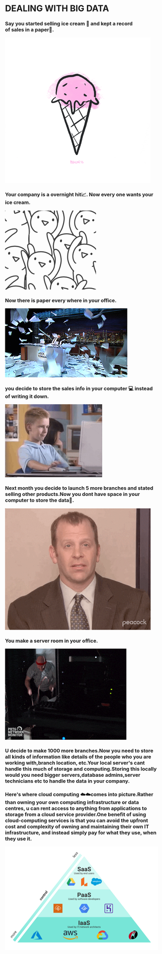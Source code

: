 
# DEALING WITH BIG DATA


### Say you started selling ice cream 🍦 and kept a record of sales in a paper📝.

![](https://github.com/ABHIJITHCV11/Big_Data_With_Hive/blob/main/gif/giphy.gif)

### Your company is a overnight hit📈. Now every one wants your ice cream.

![](https://github.com/ABHIJITHCV11/Big_Data_With_Hive/blob/main/gif/giphy%20(1).gif)

### Now there is paper every where in your office.

![](https://github.com/ABHIJITHCV11/Big_Data_With_Hive/blob/main/gif/paper.gif)

### you decide to store the sales info in your computer 💻 instead of writing it down.

![](https://github.com/ABHIJITHCV11/Big_Data_With_Hive/blob/main/gif/computer.gif)

### Next month you decide to launch 5 more branches and stated selling other products.Now you dont have space in your computer to store the data💾. 

![](https://github.com/ABHIJITHCV11/Big_Data_With_Hive/blob/main/gif/now_what.gif)

### You make a server room in your office.

![](https://github.com/ABHIJITHCV11/Big_Data_With_Hive/blob/main/gif/server.gif)

### U decide to make 1000 more branches.Now you need to store all kinds of information like details of the people who you are working with,branch location, etc.Your local server's cant handle this much of storage and computing.Storing this locally would you need bigger servers,database admins,server technicians etc to handle the data in your company.


### Here's where cloud computing ☁️☁️comes into picture.Rather than owning your own computing infrastructure or data centres, u can rent access to anything from applications to storage from a cloud service provider.One benefit of using cloud-computing services is that you can avoid the upfront cost and complexity of owning and maintaining their own IT infrastructure, and instead simply pay for what they use, when they use it.

![](https://github.com/ABHIJITHCV11/Big_Data_With_Hive/blob/main/gif/IaaS-PaaS-SaaS-slanted-control.png)






